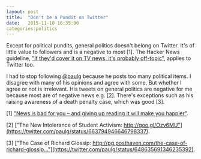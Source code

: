 ```yaml
---
layout: post
title:  "Don't be a Pundit on Twitter"
date:   2015-11-10 16:35:00
categories:politics
---
```

Except for political pundits, general politics doesn't belong on Twitter. It's of little value to followers and is a negative to most [1]. The Hacker News guideline, ["If they'd cover it on TV news, it's probably off-topic"](https://news.ycombinator.com/newsguidelines.html), applies to Twitter too.

I had to stop following [@paulg](https://twitter.com/paulg) because he posts too many political items. I disagree with many of his opinions and agree with some. But whether I agree or not is irrelevant. His tweets on general politics are negative for me because most are of negative news e.g. [2]. There's exceptions such as his raising awareness of a death penalty case, which was good [3].




\[1\] ["News is bad for you – and giving up reading it will make you happier"](http://www.theguardian.com/media/2013/apr/12/news-is-bad-rolf-dobelli).

\[2\] ["The New Intolerance of Student Activism: http://goo.gl/Ozv6MU"](https://twitter.com/paulg/status/663794946646798337).

\[3\] ["The Case of Richard Glossip: http://pg.posthaven.com/the-case-of-richard-glossip..."](https://twitter.com/paulg/status/648635691346235392).
